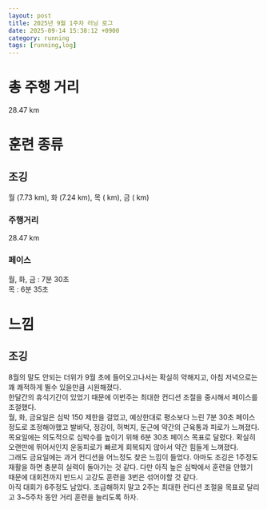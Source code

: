 ```yaml
---
layout: post
title: 2025년 9월 1주차 러닝 로그
date: 2025-09-14 15:38:12 +0900
category: running
tags: [running,log]
---
```


# 총 주행 거리
28.47 km


# 훈련 종류
## 조깅
월 (7.73 km), 화 (7.24 km), 목 ( km), 금 ( km)
### 주행거리
28.47 km
### 페이스
월, 화, 금 : 7분 30초  
목 : 6분 35초

# 느낌
## 조깅
8월의 말도 안되는 더위가 9월 초에 들어오고나서는 확실히 약해지고, 아침 저녁으로는 꽤 쾌적하게 뛸수 있을만큼 시원해졌다.  
한달간의 휴식기간이 있었기 때문에 이번주는 최대한 컨디션 조절을 중시해서 페이스를 조절했다.  
월, 화, 금요일은 심박 150 제한을 걸었고, 예상한대로 평소보다 느린 7분 30초 페이스 정도로 조정해야했고 발바닥, 정강이, 허벅지, 둔근에 약간의 근육통과 피로가 느껴졌다.  
목요일에는 의도적으로 심박수를 높이기 위해 6분 30초 페이스 목표로 달렸다. 확실히 오랜만에 뛰어서인지 운동피로가 빠르게 회복되지 않아서 약간 힘들게 느껴졌다.  
그래도 금요일에는 과거 컨디션을 어느정도 찾은 느낌이 들었다. 아마도 조깅은 1주정도 재활을 하면 충분히 실력이 돌아가는 것 같다. 다만 아직 높은 심박에서 훈련을 안했기 때문에 대회전까지 반드시 고강도 훈련을 3번은 섞어야할 것 같다.  
아직 대회가 6주정도 남았다. 조급해하지 말고 2주는 최대한 컨디션 조절을 목표로 달리고 3~5주차 동안 거리 훈련을 늘리도록 하자.  
